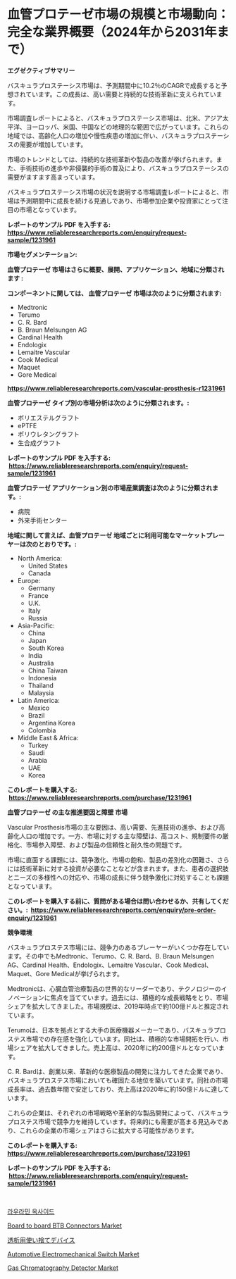 <p><h1>血管プロテーゼ市場の規模と市場動向：完全な業界概要（2024年から2031年まで）</h1></p><p><strong>エグゼクティブサマリー</strong></p>
<p><p>バスキュラプロステーシス市場は、予測期間中に10.2％のCAGRで成長すると予想されています。この成長は、高い需要と持続的な技術革新に支えられています。</p><p>市場調査レポートによると、バスキュラプロステーシス市場は、北米、アジア太平洋、ヨーロッパ、米国、中国などの地理的な範囲で広がっています。これらの地域では、高齢化人口の増加や慢性疾患の増加に伴い、バスキュラプロステーシスの需要が増加しています。</p><p>市場のトレンドとしては、持続的な技術革新や製品の改善が挙げられます。また、手術技術の進歩や非侵襲的手術の普及により、バスキュラプロステーシスの需要がますます高まっています。</p><p>バスキュラプロステーシス市場の状況を説明する市場調査レポートによると、市場は予測期間中に成長を続ける見通しであり、市場参加企業や投資家にとって注目の市場となっています。</p></p>
<p><strong>レポートのサンプル PDF を入手する: <a href="https://www.reliableresearchreports.com/enquiry/request-sample/1231961">https://www.reliableresearchreports.com/enquiry/request-sample/1231961</a></strong></p>
<p><strong>市場セグメンテーション:</strong></p>
<p><strong> 血管プロテーゼ 市場はさらに概要、展開、アプリケーション、地域に分類されます :</strong></p>
<p><strong>コンポーネントに関しては、 血管プロテーゼ 市場は次のように分類されます: &nbsp;</strong></p>
<p><ul><li>Medtronic</li><li>Terumo</li><li>C. R. Bard</li><li>B. Braun Melsungen AG</li><li>Cardinal Health</li><li>Endologix</li><li>Lemaitre Vascular</li><li>Cook Medical</li><li>Maquet</li><li>Gore Medical</li></ul></p>
<p><strong><a href="https://www.reliableresearchreports.com/vascular-prosthesis-r1231961">https://www.reliableresearchreports.com/vascular-prosthesis-r1231961</a></strong></p>
<p><strong> 血管プロテーゼ タイプ別の市場分析は次のように分類されます。:</strong></p>
<p><ul><li>ポリエステルグラフト</li><li>ePTFE</li><li>ポリウレタングラフト</li><li>生合成グラフト</li></ul></p>
<p><strong>レポートのサンプル PDF を入手する: &nbsp;<a href="https://www.reliableresearchreports.com/enquiry/request-sample/1231961">https://www.reliableresearchreports.com/enquiry/request-sample/1231961</a></strong></p>
<p><strong> 血管プロテーゼ アプリケーション別の市場産業調査は次のように分類されます。:</strong></p>
<p><ul><li>病院</li><li>外来手術センター</li></ul></p>
<p><strong>地域に関して言えば、血管プロテーゼ 地域ごとに利用可能なマーケットプレーヤーは次のとおりです。:</strong></p>
<p><ul>
    <li>
        North America:
        <ul>
            <li>United States</li>
            <li>Canada</li>
        </ul>
    </li>
    <li>
        Europe:
        <ul>
            <li>Germany</li>
            <li>France</li>
            <li>U.K.</li>
            <li>Italy</li>
            <li>Russia</li>
        </ul>
    </li>
    <li>
        Asia-Pacific:
        <ul>
            <li>China</li>
            <li>Japan</li>
            <li>South Korea</li>
            <li>India</li>
            <li>Australia</li>
            <li>China Taiwan</li>
            <li>Indonesia</li>
            <li>Thailand</li>
            <li>Malaysia</li>
        </ul>
    </li>
    <li>
        Latin America:
        <ul>
            <li>Mexico</li>
            <li>Brazil</li>
            <li>Argentina Korea</li>
            <li>Colombia</li>
        </ul>
    </li>
    <li>
        Middle East & Africa:
        <ul>
            <li>Turkey</li>
            <li>Saudi</li>
            <li>Arabia</li>
            <li>UAE</li>
            <li>Korea</li>
        </ul>
    </li>
    </ul></p>
<p><strong>このレポートを購入する: &nbsp;<a href="https://www.reliableresearchreports.com/purchase/1231961">https://www.reliableresearchreports.com/purchase/1231961</a></strong></p>
<p><strong>血管プロテーゼ の主な推進要因と障壁 市場</strong></p>
<p><p>Vascular Prosthesis市場の主な要因は、高い需要、先進技術の進歩、および高齢化人口の増加です。一方、市場に対する主な障壁は、高コスト、規制要件の厳格化、市場参入障壁、および製品の信頼性と耐久性の問題です。</p><p>市場に直面する課題には、競争激化、市場の飽和、製品の差別化の困難さ、さらには技術革新に対する投資が必要なことなどが含まれます。また、患者の選択肢とニーズの多様性への対応や、市場の成長に伴う競争激化に対処することも課題となっています。</p></p>
<p><strong>このレポートを購入する前に、質問がある場合は問い合わせるか、共有してください。:&nbsp; <a href="https://www.reliableresearchreports.com/enquiry/pre-order-enquiry/1231961">https://www.reliableresearchreports.com/enquiry/pre-order-enquiry/1231961</a></strong></p>
<p><strong>競争環境</strong></p>
<p><p>バスキュラプロステス市場には、競争力のあるプレーヤーがいくつか存在しています。その中でもMedtronic、Terumo、C. R. Bard、B. Braun Melsungen AG、Cardinal Health、Endologix、Lemaitre Vascular、Cook Medical、Maquet、Gore Medicalが挙げられます。</p><p>Medtronicは、心臓血管治療製品の世界的なリーダーであり、テクノロジーのイノベーションに焦点を当てています。過去には、積極的な成長戦略をとり、市場シェアを拡大してきました。市場規模は、2019年時点で約100億ドルと推定されています。</p><p>Terumoは、日本を拠点とする大手の医療機器メーカーであり、バスキュラプロステス市場での存在感を強化しています。同社は、積極的な市場開拓を行い、市場シェアを拡大してきました。売上高は、2020年に約200億ドルとなっています。</p><p>C. R. Bardは、創業以来、革新的な医療製品の開発に注力してきた企業であり、バスキュラプロステス市場においても確固たる地位を築いています。同社の市場成長率は、過去数年間で安定しており、売上高は2020年に約150億ドルに達しています。</p><p>これらの企業は、それぞれの市場戦略や革新的な製品開発によって、バスキュラプロステス市場で競争力を維持しています。将来的にも需要が高まる見込みであり、これらの企業の市場シェアはさらに拡大する可能性があります。</p></p>
<p><strong>このレポートを購入する: &nbsp; <a href="https://www.reliableresearchreports.com/purchase/1231961">https://www.reliableresearchreports.com/purchase/1231961</a></strong></p>
<p><strong>レポートのサンプル PDF を入手する: &nbsp;<a href="https://www.reliableresearchreports.com/enquiry/request-sample/1231961">https://www.reliableresearchreports.com/enquiry/request-sample/1231961</a></strong><strong></strong></p>
<p>&nbsp;</p>
<p><p><a href="https://medium.com/@cheddar67856/%EB%A1%9C%EB%A6%AC%EC%95%84%EB%AF%BC-%EC%98%A5%EC%82%AC%EC%9D%B4%EB%93%9C-%EC%8B%9C%EC%9E%A5-%EC%9C%A0%ED%98%95-%EC%9D%91%EC%9A%A9-%EB%B0%8F-%EC%A7%80%EB%A6%AC%EC%97%90-%EB%8C%80%ED%95%9C-%ED%8F%AC%EA%B4%84%EC%A0%81-%ED%8F%89%EA%B0%80-c3aa1ecba80b">라우라민 옥사이드</a></p><p><a href="https://www.linkedin.com/pulse/board-btb-connectors-market-size-growth-outlook-from-2024-fwefe?trackingId=0gJp38eubfMft1hnI7T7rg%3D%3D">Board to board BTB Connectors Market</a></p><p><a href="https://github.com/roulaayoub-saad/Market-Research-Report-List-1/blob/main/948647322263.md">透析用使い捨てデバイス</a></p><p><a href="https://www.linkedin.com/pulse/automotive-electromechanical-switch-market-size-growth-jw07e?trackingId=216mlf41afjpTylJW3YGPg%3D%3D">Automotive Electromechanical Switch Market</a></p><p><a href="https://github.com/JameTravis/Market-Research-Report-List-4/blob/main/gas-chromatography-detector-market.md">Gas Chromatography Detector Market</a></p></p>